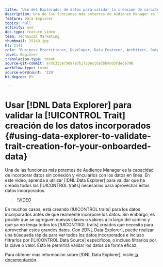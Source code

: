 ```yaml
---
title: 'Uso del Explorador de datos para validar la creación de características para los datos incorporados '
description: Una de las funciones más potentes de Audience Manager es la capacidad de incorporar datos sin conexión y vincularlos con los datos en línea. En este vídeo, aprenderá a utilizar el Explorador de datos para validar que ha creado todos los rasgos necesarios para aprovechar estos datos incorporados.
feature: Data Explorer
topics: null
activity: use
doc-type: feature video
team: Technical Marketing
thumbnail: 25149.jpg
kt: 2141
role: "Business Practitioner, Developer, Data Engineer, Architect, Data Architect, Administrator, Leader"
level: Beginner
translation-type: tm+mt
source-git-commit: a7dc335e75697a7b1720eccdadbb9605fdeda798
workflow-type: tm+mt
source-wordcount: '229'
ht-degree: 0%

---
```



# Usar [!DNL Data Explorer] para validar la [!UICONTROL Trait] creación de los datos incorporados {#using-data-explorer-to-validate-trait-creation-for-your-onboarded-data}

Una de las funciones más potentes de Audience Manager es la capacidad de incorporar datos sin conexión y vincularlos con los datos en línea. En este vídeo, aprenda a utilizar [!DNL Data Explorer] para validar que ha creado todos los [!UICONTROL traits] necesarios para aprovechar estos datos incorporados.

>[!VIDEO](https://video.tv.adobe.com/v/25149/?quality=12)

En muchos casos, está creando [!UICONTROL traits] para los datos incorporados antes de que realmente incorpore los datos. Sin embargo, es posible que se agreguen nuevas claves o valores a lo largo del camino y que ya no tenga todos los [!UICONTROL traits] creados que necesita para aprovechar estos grandes datos. Con [!DNL Data Explorer], puede realizar una búsqueda rápida para ver todos los datos incorporados e incluso filtrarlos por [!UICONTROL Data Source] específicos, o incluso filtrarlos por la clave o valor. Esto le permitirá validar los datos de forma eficaz.

Para obtener más información sobre [!DNL Data Explorer], visite [la documentación](https://experiencecloud.adobe.com/resources/help/en_US/aam/data-explorer.html).